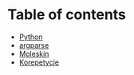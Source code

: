 # Table of contents

* [Python](README.md)
* [argparse](argparse.md)
* [Moleskin](moleskin.md)
* [Korepetycje](korepetycje.md)

